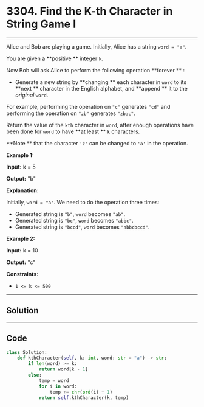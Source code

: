 # 3304. Find the K-th Character in String Game I

---

Alice and Bob are playing a game. Initially, Alice has a string `word = "a"`.

You are given a **positive ** integer `k`.

Now Bob will ask Alice to perform the following operation **forever ** :

  * Generate a new string by **changing ** each character in `word` to its **next ** character in the English alphabet, and **append ** it to the _original_ `word`.



For example, performing the operation on `"c"` generates `"cd"` and performing the operation on `"zb"` generates `"zbac"`.

Return the value of the `kth` character in `word`, after enough operations have been done for `word` to have **at least ** `k` characters.

**Note ** that the character `'z'` can be changed to `'a'` in the operation.

 

**Example 1:**

**Input:** k = 5

**Output:** "b"

**Explanation:**

Initially, `word = "a"`. We need to do the operation three times:

  * Generated string is `"b"`, `word` becomes `"ab"`.
  * Generated string is `"bc"`, `word` becomes `"abbc"`.
  * Generated string is `"bccd"`, `word` becomes `"abbcbccd"`.



**Example 2:**

**Input:** k = 10

**Output:** "c"

 

**Constraints:**

  * `1 <= k <= 500`

---

## Solution



---

## Code
```python
class Solution:
    def kthCharacter(self, k: int, word: str = "a") -> str:
        if len(word) >= k:
            return word[k - 1]
        else:
            temp = word
            for i in word:
                temp += chr(ord(i) + 1)
            return self.kthCharacter(k, temp)
```